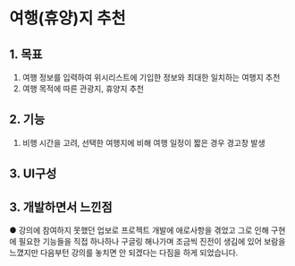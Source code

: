 # 여행(휴양)지 추천

## 1. 목표

  1. 여행 정보를 입력하여 위시리스트에 기입한 정보와 최대한 일치하는 여행지 추천
  2. 여행 목적에 따른 관광지, 휴양지 추천

## 2. 기능

  1. 비행 시간을 고려, 선택한 여행지에 비해 여행 일정이 짧은 경우 경고창 발생

## 3. UI구성







## 3. 개발하면서 느낀점

  ● 강의에 참여하지 못했던 업보로 프로젝트 개발에 애로사항을 겪었고 그로 인해 구현에 필요한 기능들을
    직접 하나하나 구글링 해나가며 조금씩 진전이 생김에 있어 보람을 느꼈지만 다음부턴 강의를 놓치면 안 되겠다는 다짐을 하게 되었습니다.
